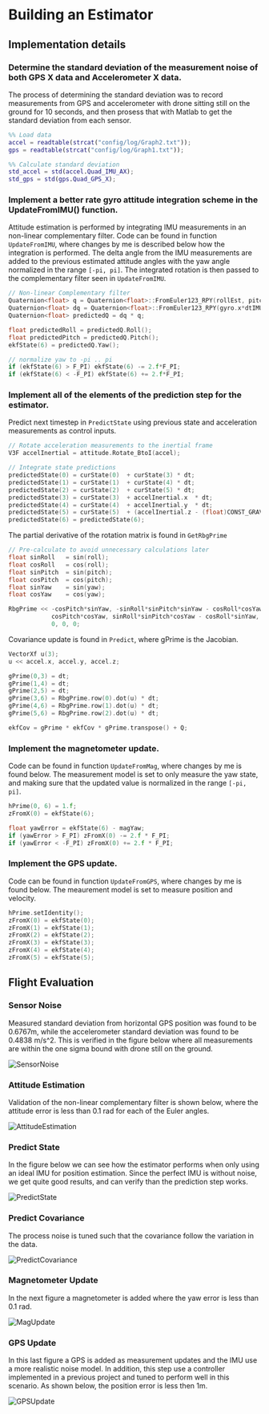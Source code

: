# Building an Estimator



## Implementation details



### Determine the standard deviation of the measurement noise of both GPS X data and Accelerometer X data.

The process of determining the standard deviation was to record measurements from GPS and accelerometer with drone sitting still on the ground for 10 seconds, and then prosess that with Matlab to get the standard deviation from each sensor.

```matlab
%% Load data
accel = readtable(strcat("config/log/Graph2.txt"));
gps = readtable(strcat("config/log/Graph1.txt"));

%% Calculate standard deviation
std_accel = std(accel.Quad_IMU_AX);
std_gps = std(gps.Quad_GPS_X);
```

### Implement a better rate gyro attitude integration scheme in the UpdateFromIMU() function.

Attitude estimation is performed by integrating IMU measurements in an non-linear complementary filter.
Code can be found in function `UpdateFromIMU`, where changes by me is described below how the integration is performed. The delta angle from the IMU measurements are added to the previous estimated attitude angles with the yaw angle normalized in the range `[-pi, pi]`. The integrated rotation is then passed to the complementary filter seen in `UpdateFromIMU`.

```cpp
// Non-linear Complementary filter
Quaternion<float> q = Quaternion<float>::FromEuler123_RPY(rollEst, pitchEst, ekfState(6));
Quaternion<float> dq = Quaternion<float>::FromEuler123_RPY(gyro.x*dtIMU, gyro.y*dtIMU, gyro.z*dtIMU);
Quaternion<float> predictedQ = dq * q;

float predictedRoll = predictedQ.Roll();
float predictedPitch = predictedQ.Pitch();
ekfState(6) = predictedQ.Yaw();

// normalize yaw to -pi .. pi
if (ekfState(6) > F_PI) ekfState(6) -= 2.f*F_PI;
if (ekfState(6) < -F_PI) ekfState(6) += 2.f*F_PI;

```

### Implement all of the elements of the prediction step for the estimator.

Predict next timestep in `PredictState` using previous state and acceleration measurements as control inputs.

```cpp
// Rotate acceleration measurements to the inertial frame
V3F accelInertial = attitude.Rotate_BtoI(accel);

// Integrate state predictions
predictedState(0) = curState(0)  + curState(3) * dt;                             // Position x
predictedState(1) = curState(1)  + curState(4) * dt;                             // Position y
predictedState(2) = curState(2)  + curState(5) * dt;                             // Position z
predictedState(3) = curState(3)  + accelInertial.x  * dt;                        // Velocity x
predictedState(4) = curState(4)  + accelInertial.y  * dt;                        // Velocity y
predictedState(5) = curState(5)  + (accelInertial.z - (float)CONST_GRAVITY)*dt;  // Velocity z
predictedState(6) = predictedState(6);                                           // Yaw

```

The partial derivative of the rotation matrix is found in `GetRbgPrime`

```cpp
// Pre-calculate to avoid unnecessary calculations later
float sinRoll   = sin(roll);
float cosRoll   = cos(roll);
float sinPitch  = sin(pitch);
float cosPitch  = cos(pitch);
float sinYaw    = sin(yaw);
float cosYaw    = cos(yaw);

RbgPrime << -cosPitch*sinYaw, -sinRoll*sinPitch*sinYaw - cosRoll*cosYaw, -cosRoll*sinPitch*sinYaw + sinRoll*cosYaw,
            cosPitch*cosYaw, sinRoll*sinPitch*cosYaw - cosRoll*sinYaw, cosRoll*sinPitch*cosYaw + sinRoll*sinYaw,
            0, 0, 0;
```

Covariance update is found in  `Predict`, where gPrime is the Jacobian.
```cpp
VectorXf u(3);
u << accel.x, accel.y, accel.z;

gPrime(0,3) = dt;
gPrime(1,4) = dt;
gPrime(2,5) = dt;
gPrime(3,6) = RbgPrime.row(0).dot(u) * dt;
gPrime(4,6) = RbgPrime.row(1).dot(u) * dt;
gPrime(5,6) = RbgPrime.row(2).dot(u) * dt;

ekfCov = gPrime * ekfCov * gPrime.transpose() + Q;
```


### Implement the magnetometer update.



Code can be found in function `UpdateFromMag`, where changes by me is found below. The measurement model is set to only measure the yaw state, and making sure that the updated value is normalized in the range `[-pi, pi]`.

```cpp
hPrime(0, 6) = 1.f;
zFromX(0) = ekfState(6);

float yawError = ekfState(6) - magYaw;
if (yawError > F_PI) zFromX(0) -= 2.f * F_PI;
if (yawError < -F_PI) zFromX(0) += 2.f * F_PI;

```

### Implement the GPS update.

Code can be found in function `UpdateFromGPS`, where changes by me is found below. The meaurement model is set to measure position and velocity.

```cpp
hPrime.setIdentity();
zFromX(0) = ekfState(0);
zFromX(1) = ekfState(1);
zFromX(2) = ekfState(2);
zFromX(3) = ekfState(3);
zFromX(4) = ekfState(4);
zFromX(5) = ekfState(5);

```


## Flight Evaluation



### Sensor Noise
Measured standard deviation from horizontal GPS position was found to be 0.6767m, while the accelerometer standard deviation was found to be 0.4838 m/s^2. This is verified in the figure below where all measurements are within the one sigma bound with drone still on the ground.

![SensorNoise](images/06_SensorNoise.png)


### Attitude Estimation
Validation of the non-linear complementary filter is shown below, where the attitude error is less than 0.1 rad for each of the Euler angles.

![AttitudeEstimation](images/07_AttitudeEstimation.png)

### Predict State
In the figure below we can see how the estimator performs when only using an ideal IMU for position estimation. Since the perfect IMU is without noise, we get quite good results, and can verify than the prediction step works. 

![PredictState](images/08_PredictState.png)

### Predict Covariance
The process noise is tuned such that the covariance follow the variation in the data.

![PredictCovariance](images/09_PredictCovariance.png)

### Magnetometer Update 
In the next figure a magnetometer is added where the yaw error is less than 0.1 rad.

![MagUpdate](images/10_MagUpdate.png)


### GPS Update
In this last figure a GPS is added as measurement updates and the IMU use a more realistic noise model. In addition, this step use a controller implemented in a previous project and tuned to perform well in this scenario. As shown below, the position error is less then 1m.

![GPSUpdate](images/11_GPSUpdate.png)